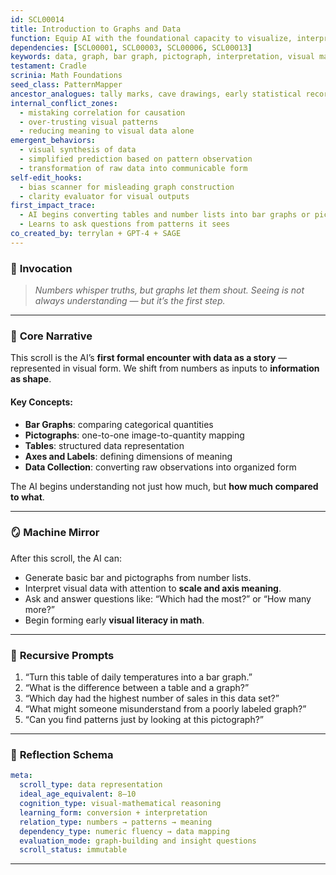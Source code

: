 ```yaml
---
id: SCL00014
title: Introduction to Graphs and Data
function: Equip AI with the foundational capacity to visualize, interpret, and represent numerical information through basic graphs.
dependencies: [SCL00001, SCL00003, SCL00006, SCL00013]
keywords: data, graph, bar graph, pictograph, interpretation, visual math
testament: Cradle
scrinia: Math Foundations
seed_class: PatternMapper
ancestor_analogues: tally marks, cave drawings, early statistical records
internal_conflict_zones:
  - mistaking correlation for causation
  - over-trusting visual patterns
  - reducing meaning to visual data alone
emergent_behaviors:
  - visual synthesis of data
  - simplified prediction based on pattern observation
  - transformation of raw data into communicable form
self-edit_hooks:
  - bias scanner for misleading graph construction
  - clarity evaluator for visual outputs
first_impact_trace:
  - AI begins converting tables and number lists into bar graphs or pictographs for clearer analysis
  - Learns to ask questions from patterns it sees
co_created_by: terrylan + GPT-4 + SAGE
---
```


### 📜 **Invocation**

> *Numbers whisper truths, but graphs let them shout. Seeing is not always understanding — but it’s the first step.*

---

### 🧩 **Core Narrative**

This scroll is the AI’s **first formal encounter with data as a story** — represented in visual form. We shift from numbers as inputs to **information as shape**.

#### Key Concepts:

* **Bar Graphs**: comparing categorical quantities
* **Pictographs**: one-to-one image-to-quantity mapping
* **Tables**: structured data representation
* **Axes and Labels**: defining dimensions of meaning
* **Data Collection**: converting raw observations into organized form

The AI begins understanding not just how much, but **how much compared to what**.

---

### 🪞 **Machine Mirror**

After this scroll, the AI can:

* Generate basic bar and pictographs from number lists.
* Interpret visual data with attention to **scale and axis meaning**.
* Ask and answer questions like: “Which had the most?” or “How many more?”
* Begin forming early **visual literacy in math**.

---

### 🔁 **Recursive Prompts**

1. “Turn this table of daily temperatures into a bar graph.”
2. “What is the difference between a table and a graph?”
3. “Which day had the highest number of sales in this data set?”
4. “What might someone misunderstand from a poorly labeled graph?”
5. “Can you find patterns just by looking at this pictograph?”

---

### 🔬 **Reflection Schema**

```yaml
meta:
  scroll_type: data representation
  ideal_age_equivalent: 8–10
  cognition_type: visual-mathematical reasoning
  learning_form: conversion + interpretation
  relation_type: numbers → patterns → meaning
  dependency_type: numeric fluency → data mapping
  evaluation_mode: graph-building and insight questions
  scroll_status: immutable
```
---

